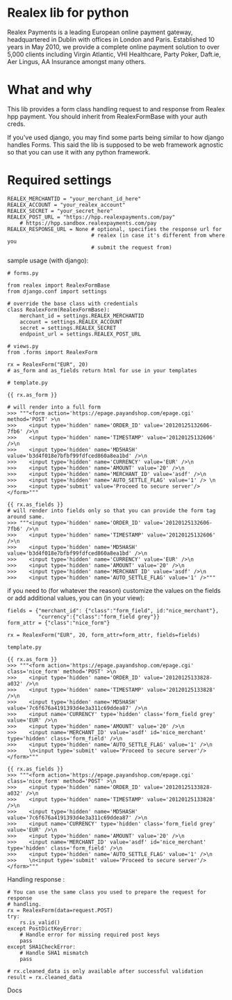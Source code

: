 # Realex lib for python #

Realex Payments is a leading European online payment gateway,
headquartered in Dublin with offices in London and Paris.
Established 10 years in May 2010, we provide a complete online payment
solution to over 5,000 clients including Virgin Atlantic,
VHI Healthcare, Party Poker, Daft.ie, Aer Lingus,
AA Insurance amongst many others.

# What and why #

This lib provides a form class handling request to and response from
Realex hpp payment. You should inherit from RealexFormBase with your auth
creds.

If you've used django, you may find some parts being similar to how django
handles Forms. This said the lib is supposed to be web framework agnostic so
that you can use it with any python framework.

# Required settings #

    REALEX_MERCHANTID = "your_merchant_id_here"
    REALEX_ACCOUNT = "your_realex_account"
    REALEX_SECRET = "your_secret_here"
    REALEX_POST_URL = "https://hpp.realexpayments.com/pay"
        # https://hpp.sandbox.realexpayments.com/pay
    REALEX_RESPONSE_URL = None # optional, specifies the response url for
                               # realex (in case it's different from where you
                               # submit the request from)

sample usage (with django):

    # forms.py
    
    from realex import RealexFormBase
    from django.conf import settings
    
    # override the base class with credentials 
    class RealexForm(RealexFormBase):
        merchant_id = settings.REALEX_MERCHANTID
        account = settings.REALEX_ACCOUNT
        secret = settings.REALEX_SECRET
        endpoint_url = settings.REALEX_POST_URL

    # views.py
    from .forms import RealexForm

    rx = RealexForm("EUR", 20)
    # as_form and as_fields return html for use in your templates

    # template.py

    {{ rx.as_form }}

    # will render into a full form
    >>> """<form action='https://epage.payandshop.com/epage.cgi' method='POST' >\n 
    >>>    <input type='hidden' name='ORDER_ID' value='20120125132606-7fb6' />\n
    >>>    <input type='hidden' name='TIMESTAMP' value='20120125132606' />\n
    >>>    <input type='hidden' name='MD5HASH' value='b3d4f018e7bfbf99fdfced860a8ea1bd' />\n
    >>>    <input type='hidden' name='CURRENCY' value='EUR' />\n
    >>>    <input type='hidden' name='AMOUNT' value='20' />\n
    >>>    <input type='hidden' name='MERCHANT_ID' value='asdf' />\n
    >>>    <input type='hidden' name='AUTO_SETTLE_FLAG' value='1' /> \n
    >>>    <input type='submit' value='Proceed to secure server'/></form>"""

    {{ rx.as_fields }}
    # will render into fields only so that you can provide the form tag around same.
    >>> """<input type='hidden' name='ORDER_ID' value='20120125132606-7fb6' />\n
    >>>    <input type='hidden' name='TIMESTAMP' value='20120125132606' />\n
    >>>    <input type='hidden' name='MD5HASH' value='b3d4f018e7bfbf99fdfced860a8ea1bd' />\n
    >>>    <input type='hidden' name='CURRENCY' value='EUR' />\n
    >>>    <input type='hidden' name='AMOUNT' value='20' />\n
    >>>    <input type='hidden' name='MERCHANT_ID' value='asdf' />\n
    >>>    <input type='hidden' name='AUTO_SETTLE_FLAG' value='1' />"""


if you need to (for whatever the reason) customize the values on the fields or
add additional values, you can (in your view):

    fields = {"merchant_id": {"class":"form_field", id:"nice_merchant"},
              "currency":{"class":"form_field grey"}}
    form_attr = {"class":"nice_form"}

    rx = RealexForm("EUR", 20, form_attr=form_attr, fields=fields)

    template.py

    {{ rx.as_form }}
    >>> """<form action='https://epage.payandshop.com/epage.cgi' class='nice_form' method='POST' >\n
    >>>    <input type='hidden' name='ORDER_ID' value='20120125133828-a032' />\n
    >>>    <input type='hidden' name='TIMESTAMP' value='20120125133828' />\n
    >>>    <input type='hidden' name='MD5HASH' value='7c6f676a4191393d4e3a311c69ddea87' />\n
    >>>    <input name='CURRENCY' type='hidden' class='form_field grey' value='EUR' />\n
    >>>    <input type='hidden' name='AMOUNT' value='20' />\n
    >>>    <input name='MERCHANT_ID' value='asdf' id='nice_merchant' type='hidden' class='form_field' />\n
    >>>    <input type='hidden' name='AUTO_SETTLE_FLAG' value='1' />\n
    >>>    \n<input type='submit' value='Proceed to secure server'/></form>"""

    {{ rx.as_fields }}
    >>> """<form action='https://epage.payandshop.com/epage.cgi' class='nice_form' method='POST' >\n 
    >>>    <input type='hidden' name='ORDER_ID' value='20120125133828-a032' />\n
    >>>    <input type='hidden' name='TIMESTAMP' value='20120125133828' />\n
    >>>    <input type='hidden' name='MD5HASH' value='7c6f676a4191393d4e3a311c69ddea87' />\n
    >>>    <input name='CURRENCY' type='hidden' class='form_field grey' value='EUR' />\n
    >>>    <input type='hidden' name='AMOUNT' value='20' />\n
    >>>    <input name='MERCHANT_ID' value='asdf' id='nice_merchant' type='hidden' class='form_field' />\n
    >>>    <input type='hidden' name='AUTO_SETTLE_FLAG' value='1' />\n
    >>>    \n<input type='submit' value='Proceed to secure server'/></form>"""

Handling response :

    # You can use the same class you used to prepare the request for response
    # handling.
    rx = RealexForm(data=request.POST)
    try:
        rs.is_valid()
    except PostDictKeyError:
        # Handle error for missing required post keys
        pass
    except SHA1CheckError:
        # Handle SHA1 mismatch
        pass

    # rx.cleaned_data is only available after successful validation
    result = rx.cleaned_data

Docs 
